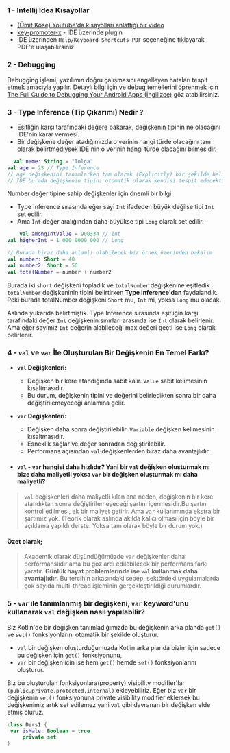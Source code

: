 ### 1 - Intellij Idea Kısayollar

- [(Ümit Köse) Youtube'da kısayolları anlattığı bir video](https://youtu.be/XOniJYHaiEY?si=jCoyOZ1-QuOAEdzm)
- [key-promoter-x](https://plugins.jetbrains.com/plugin/9792-key-promoter-x) - IDE üzerinde plugin
- IDE üzerinden `Help/Keyboard Shortcuts PDF` seçeneğine tıklayarak PDF'e ulaşabilirsiniz.

### 2 - Debugging

Debugging işlemi, yazılımın doğru çalışmasını engelleyen hataları tespit etmek amacıyla yapılır.
Detaylı bilgi için ve debug temellerini öprenmek
için [The Full Guide to Debugging Your Android Apps (İngilizce)](https://www.youtube.com/watch?v=ln5hc-zprEM) göz
atabilirsiniz.

### 3 - Type Inference (Tip Çıkarımı) Nedir ?

- Eşitliğin karşı tarafındaki değere bakarak, değişkenin tipinin ne olacağını IDE'nin karar vermesi.
- Bir değişkene değer atadığımızda o verinin hangi türde olacağını tam olarak belirtmediysek IDE'nin o verinin
  hangi türde olacağını bilmesidir.

```kt
  val name: String = "Tolga"
val age = 23 // Type Inference
// age değişkenini tanımlarken tam olarak (Explicitly) bir şekilde belirtmedik.
// IDE burada değişkenin tipini otomatik olarak kendisi tespit edecektir.
```

Number değer tipine sahip değişkenler için önemli bir bilgi:

* Type Inference sırasında eğer sayi `Int` ifadeden büyük değilse tipi `Int` set edilir.
* Ama `Int` değer aralığından daha büyükse tipi `Long` olarak set edilir.

```kt
    val amongIntValue = 900334 // Int
val higherInt = 1_000_0000_000 // Long

// Burada biraz daha anlamlı olabilecek bir örnek üzerinden bakalım
val number: Short = 40
val number2: Short = 50
val totalNumber = number + number2
```

Burada iki `short` değişkeni topladık ve `totalNumber` değişkenine eşitledik
`totalNumber` değişkeninin tipini belirtirken **Type Inference'dan** faydalandık.
Peki burada totalNumber değişkeni `Short` mu, `Int` mi, yoksa `Long` mu olacak.

Aslında yukarıda belirtmiştik. Type Inference sırasında eşitliğin karşı tarafındaki
değer `Int` değişkenin sınırları arasında ise `Int` olarak belirlenir. 
Ama eğer sayımız `Int` değerin alabileceği max değeri geçti ise `Long` olarak belirlenir.

### 4 - `val` ve `var` İle Oluşturulan Bir Değişkenin En Temel Farkı?

- **`val` Değişkenleri:**
    - Değişken bir kere atandığında sabit kalır. `Value` sabit kelimesinin kısaltmasıdır.
    - Bu durum, değişkenin tipini ve değerini belirledikten sonra bir daha değiştirilemeyeceği anlamına gelir.


- **`var` Değişkenleri:**
    - Değişken daha sonra değiştirilebilir. `Variable` değişken kelimesinin kısaltmasıdır.
    - Esneklik sağlar ve değer sonradan değiştirilebilir.
    - Performans açısından `val` değişkenlerden biraz daha avantajlıdır.

- #### `val` - `var` hangisi daha hızlıdır? Yani bir `val` değişken oluşturmak mı bize daha maliyetli yoksa `var` bir değişken oluşturmak mı daha maliyetli?

> `val` değişkenleri daha maliyetli kılan ana neden, değişkenin bir kere atandıktan
> sonra değiştirilemeyeceği şartını içermesidir.Bu şartın kontrol edilmesi, ek bir maliyet getirir.
> Ama `var` kullanımında ekstra bir şartımız yok.
(Teorik olarak aslında akılda kalıcı olması için böyle bir açıklama yapıldı derste.
> Yoksa tam olarak böyle bir durum yok.)

#### Özet olarak;

> Akademik olarak düşündüğümüzde `var` değişkenler daha performanslıdır ama bu göz ardı edilebilecek bir performans
> farkı yaratır.
**Günlük hayat problemlerinde ise `val` kullanmak daha avantajlıdır.**
> Bu tercihin arkasındaki sebep, sektördeki uygulamalarda çok sayıda multi-thread işleminin gerçekleştirildiği
> durumlardır.

### 5 - `var` ile tanımlanmış bir değişkeni, `var` keyword'unu kullanarak `val` değişken nasıl yapılabilir?

Biz Kotlin'de bir değişken tanımladığımızda bu değişkenin arka planda `get()` ve `set()` fonksiyonlarını otomatik bir şekilde oluşturur.

- `val` bir değişken oluşturduğumuzda Kotlin arka planda bizim için sadece bu değişken için `get()` fonksiyonunu,
- `var` bir değişken için ise hem `get()` hemde `set()` fonksiyonlarını oluşturur.

Biz bu oluşturulan fonksiyonlara(property) visibility modifier'lar `(public,private,protected,internal)` ekleyebiliriz. Eğer biz `var` bir değişkenin `set()` fonksiyonuna private visibility modifier eklersek bu değişkenimiz artık set edilemez yani `val` gibi davranan bir değişken elde etmiş oluruz.

   ```kt
  class Ders1 {
    var isMale: Boolean = true
        private set
}
  ```